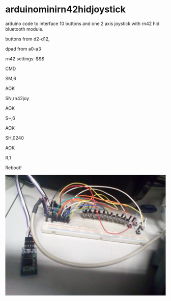 # arduinominirn42hidjoystick
arduino code to interface 10 buttons and one 2 axis joystick with rn42 hid bluetooth module.

buttons from d2-d12,

dpad from a0-a3

rn42 settings:
$$$

CMD


SM,6

AOK


SN,rn42joy

AOK


S~,6

AOK


SH,0240

AOK


R,1

Reboot!


![rn42](https://raw.githubusercontent.com/chukione/arduinominirn42hidjoystick/master/IMG_20180221_153508.jpg)
